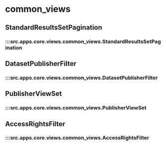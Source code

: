 # common_views

## StandardResultsSetPagination

### :::src.apps.core.views.common_views.StandardResultsSetPagination

## DatasetPublisherFilter

### :::src.apps.core.views.common_views.DatasetPublisherFilter

## PublisherViewSet

### :::src.apps.core.views.common_views.PublisherViewSet

## AccessRightsFilter

### :::src.apps.core.views.common_views.AccessRightsFilter

